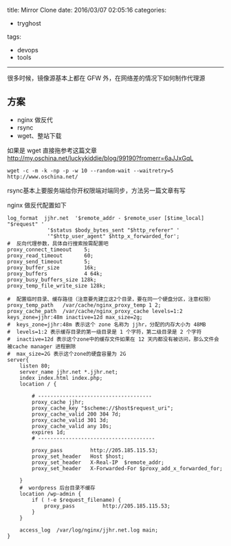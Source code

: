 title: Mirror Clone
date: 2016/03/07 02:05:16
categories:
 - tryghost

tags:
 - devops 
 - tools 



---

很多时候，镜像源基本上都在 GFW 外，在网络差的情况下如何制作代理源

## 方案
 * nginx 做反代
 * rsync
 * wget、整站下载

如果是 wget 直接拖参考这篇文章 http://my.oschina.net/luckykiddie/blog/99190?fromerr=6aJJxGqL
```language-bash
wget -c -m -k -np -p -w 10 --random-wait --waitretry=5 http://www.oschina.net/
```

rsync基本上要服务端给你开权限端对端同步，方法另一篇文章有写

nginx 做反代配置如下
```language-bash
log_format  jjhr.net  '$remote_addr - $remote_user [$time_local] "$request" '
             '$status $body_bytes_sent "$http_referer" '
             '"$http_user_agent" $http_x_forwarded_for';
#  反向代理参数，具体自行搜索按需配置吧
proxy_connect_timeout    5;
proxy_read_timeout       60;
proxy_send_timeout       5;
proxy_buffer_size        16k;
proxy_buffers            4 64k;
proxy_busy_buffers_size 128k;
proxy_temp_file_write_size 128k;

#  配置临时目录、缓存路径（注意要先建立这2个目录，要在同一个硬盘分区，注意权限）
proxy_temp_path   /var/cache/nginx_proxy_temp 1 2;
proxy_cache_path  /var/cache/nginx_proxy_cache levels=1:2 keys_zone=jjhr:48m inactive=12d max_size=2g;
#  keys_zone=jjhr:48m 表示这个 zone 名称为 jjhr，分配的内存大小为 48MB
#  levels=1:2 表示缓存目录的第一级目录是 1 个字符，第二级目录是 2 个字符
#  inactive=12d 表示这个zone中的缓存文件如果在 12 天内都没有被访问，那么文件会被cache manager 进程删除
#  max_size=2G 表示这个zone的硬盘容量为 2G
server{
    listen 80;
    server_name jjhr.net *.jjhr.net;    
    index index.html index.php;            
    location / {

        # -------------------------------------
        proxy_cache jjhr;
        proxy_cache_key "$scheme://$host$request_uri";
        proxy_cache_valid 200 304 7d;
        proxy_cache_valid 301 3d;
        proxy_cache_valid any 10s;
        expires 1d;
        # --------------------------------------

        proxy_pass         http://205.185.115.53;
        proxy_set_header   Host $host;
        proxy_set_header   X-Real-IP  $remote_addr;
        proxy_set_header   X-Forwarded-For $proxy_add_x_forwarded_for;

    }
    #  wordpress 后台目录不缓存
    location /wp-admin {
        if ( !-e $request_filename) {
            proxy_pass         http://205.185.115.53;
        }
    }

    access_log  /var/log/nginx/jjhr.net.log main;
}
```



